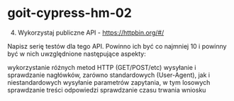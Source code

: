 # goit-cypress-hm-02

4. Wykorzystaj publiczne API - https://httpbin.org/#/

Napisz serię testów dla tego API. Powinno ich być co najmniej 10 i powinny być w nich uwzględnione następujące aspekty:

wykorzystanie różnych metod HTTP (GET/POST/etc)
wysyłanie i sprawdzanie nagłówków, zarówno standardowych (User-Agent), jak i niestandardowych
wysyłanie parametrów zapytania, w tym losowych
sprawdzanie treści odpowiedzi
sprawdzanie czasu trwania wniosku